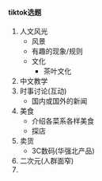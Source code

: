 #### tiktok选题

1. 人文风光
   - 风景
   - 有趣的现象/规则
   - 文化
     - 茶叶文化
2. 中文教学
3. 时事讨论(互动)
   - 国内或国外的新闻
4. 美食
   - 介绍各菜系各样美食
   - 探店
5. 卖货
   - 3C数码(华强北产品)
6. 二次元(人群面窄)
7. 







